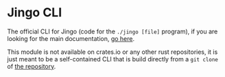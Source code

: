 # Jingo CLI

The official CLI for Jingo (code for the `./jingo [file]` program), if you are looking for the main documentation, [go here](../README.md).

This module is not available on crates.io or any other rust repositories, it is just meant to be a self-contained CLI that is build directly from a `git clone` of [the repository](https://github.com/scOwez/jingo/).
